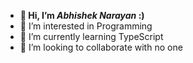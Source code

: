 -  **👋 Hi, I’m *Abhishek Narayan* :)**
- 👀 I’m interested in Programming
- 🌱 I’m currently learning TypeScript
- 💞️ I’m looking to collaborate with no one

<!---
Zynt3x/Zynt3x is a ✨ special ✨ repository because its `README.md` (this file) appears on your GitHub profile.
You can click the Preview link to take a look at your changes.
--->
